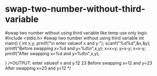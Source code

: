 # swap-two-number-without-third-variable
#swap two number without using third variable like temp use only logic
#include <stdio.h>
#swap two number without using third variable
int main() {
   int x,y;
   printf("\n enter valueof x and y:");
   scanf("%d%d",&x,&y);
   printf("Before swapping x=%d and y=%d\n",x,y);
  x=x+y;
  y=x-y;
  x=x-y;
    printf("After swapping x=%d and y=%d\n",x,y);
   
}
/*OUTPUT:
enter valueof x and y:12
23
Before swapping x=12 and y=23
After swapping x=23 and y=12
*/
